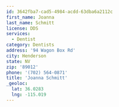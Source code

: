 ```yaml
---
id: 3642fba7-cad5-4984-acdd-63dba6a2112c
first_name: Joanna
last_name: Schmitt
license: DDS
services:
  - Dentist
category: Dentists
address: '94 Wagon Box Rd'
city: Henderson
state: NV
zip: '89012'
phone: '(702) 564-0871'
title: 'Joanna Schmitt'
_geoloc:
  lat: 36.0283
  lng: -115.019
---
```

